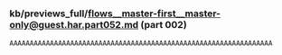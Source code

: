 ### kb/previews_full/flows__master-first__master-only@guest.har.part052.md (part 002)

```md
AAAAAAAAAAAAAAAAAAAAAAAAAAAAAAAAAAAAAAAAAAAAAAAAAAAAAAAAAAAAAAAAA
```

```
